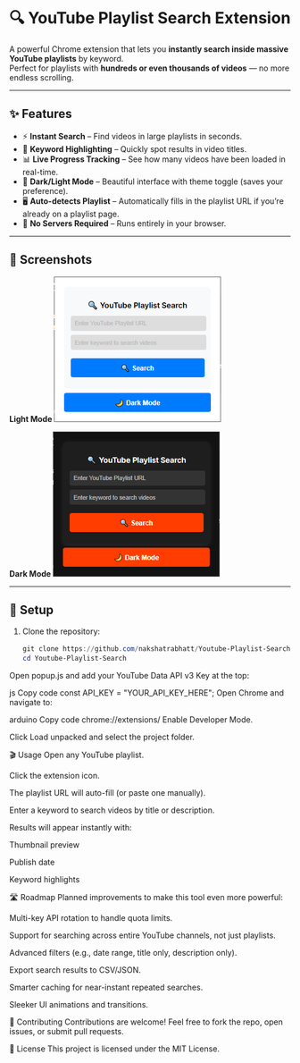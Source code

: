 # 🔍 YouTube Playlist Search Extension  

A powerful Chrome extension that lets you **instantly search inside massive YouTube playlists** by keyword.  
Perfect for playlists with **hundreds or even thousands of videos** — no more endless scrolling.  

---

## ✨ Features
- ⚡ **Instant Search** – Find videos in large playlists in seconds.  
- 🎯 **Keyword Highlighting** – Quickly spot results in video titles.  
- 📊 **Live Progress Tracking** – See how many videos have been loaded in real-time.  
- 🎨 **Dark/Light Mode** – Beautiful interface with theme toggle (saves your preference).  
- 🖥 **Auto-detects Playlist** – Automatically fills in the playlist URL if you’re already on a playlist page.  
- 🔑 **No Servers Required** – Runs entirely in your browser.  

---

## 📸 Screenshots

**Light Mode**
![Light Mode Screenshot](screenshots/light-mode.png)

**Dark Mode**
![Dark Mode Screenshot](screenshots/dark-mode.png)

---

## 🚀 Setup

1. Clone the repository:
   ```powershell
   git clone https://github.com/nakshatrabhatt/Youtube-Playlist-Search.git
   cd Youtube-Playlist-Search
Open popup.js and add your YouTube Data API v3 Key at the top:

js
Copy code
const API_KEY = "YOUR_API_KEY_HERE";
Open Chrome and navigate to:

arduino
Copy code
chrome://extensions/
Enable Developer Mode.

Click Load unpacked and select the project folder.

🎬 Usage
Open any YouTube playlist.

Click the extension icon.

The playlist URL will auto-fill (or paste one manually).

Enter a keyword to search videos by title or description.

Results will appear instantly with:

Thumbnail preview

Publish date

Keyword highlights

🛣 Roadmap
Planned improvements to make this tool even more powerful:

 Multi-key API rotation to handle quota limits.

 Support for searching across entire YouTube channels, not just playlists.

 Advanced filters (e.g., date range, title only, description only).

 Export search results to CSV/JSON.

 Smarter caching for near-instant repeated searches.

 Sleeker UI animations and transitions.

🤝 Contributing
Contributions are welcome!
Feel free to fork the repo, open issues, or submit pull requests.

📜 License
This project is licensed under the MIT License.
